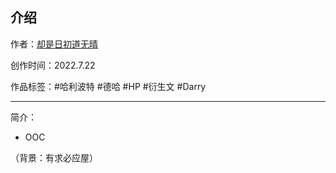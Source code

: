 ## 介绍

<!-- 作者：[却是日初道无晴](https://ljyjingyi.lofter.com/) -->
作者：[却是日初道无晴](../../../../author/却是日初道无晴/index.html)

创作时间：2022.7.22

作品标签：#哈利波特 #德哈 #HP #衍生文 #Darry

------

简介：

* OOC

（背景：有求必应屋）
